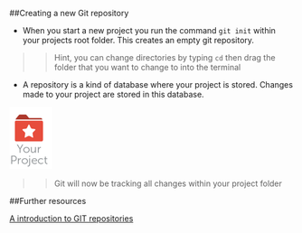 
##Creating a new Git repository 

- When you start a new project you run the command `git init` within your projects root folder. This creates an empty git repository. 

>> Hint, you can change directories by typing `cd`  then drag the folder that you want to change to into the terminal

-  A repository is a kind of database where your project is stored. Changes made to your project are stored in this database.


![](assets/git_folder.png)
>> Git will now be tracking all changes within your project folder

##Further resources 

[A introduction to GIT repositories](https://www.sbf5.com/~cduan/technical/git/git-1.shtml)